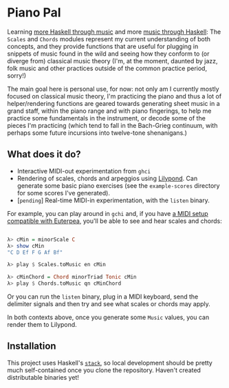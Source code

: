 # Piano Pal

Learning [more Haskell through music](https://github.com/lfborjas/distractions/blob/a6b6bcd09270fa73233b05f3afb1800b977da9c3/haskell_school_of_music/README.md) and more [music through Haskell](https://github.com/lfborjas/musicaloffering): The `Scales` and `Chords` modules represent my current understanding of both concepts, and they provide functions that are useful for plugging in snippets of music found in the wild and seeing how they conform to (or diverge from) classical music theory (I'm, at the moment, daunted by jazz, folk music and other practices outside of the common practice period, sorry!)

The main goal here is personal use, for now: not only am I currently mostly focused on classical music theory, I'm practicing the piano and thus a lot of helper/rendering functions are geared towards generating sheet music in a grand staff, within the piano range and with piano fingerings, to help me practice some fundamentals in the instrument, or decode some of the pieces I'm practicing (which tend to fall in the Bach-Grieg continuum, with perhaps some future incursions into twelve-tone shenanigans.)

## What does it do?

- Interactive MIDI-out experimentation from `ghci`
- Rendering of scales, chords and arpeggios using [Lilypond](http://lilypond.org/doc/v2.18/Documentation/web/macos-x). Can generate some basic piano exercises (see the `example-scores` directory for some scores I've generated).
- [`pending`] Real-time MIDI-in experimentation, with the `listen` binary.


For example, you can play around in `gchi` and, if you have [a MIDI setup compatible with Euterpea](http://www.euterpea.com/euterpea/setting-up-midi/), you'll be able to see and hear scales and chords:

```haskell

λ> cMin = minorScale C
λ> show cMin
"C D Ef F G Af Bf"

λ> play $ Scales.toMusic en cMin

λ> cMinChord = Chord minorTriad Tonic cMin
λ> play $ Chords.toMusic qn cMinChord


```

Or you can run the `listen` binary, plug in a MIDI keyboard, send the delimiter signals and then try and see what scales or chords may apply. 

In both contexts above, once you generate some `Music` values, you can render them to Lilypond.


## Installation

This project uses Haskell's [`stack`](https://docs.haskellstack.org/en/stable/GUIDE/#existing-projects), so local development should be pretty much self-contained once you clone the repository. Haven't created distributable binaries yet!



